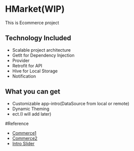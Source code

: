 # HMarket(WIP)

This is Ecommerce project

## Technology Included
- Scalable project architecture
- GetIt for Dependency Injection
- Provider
- Retrofit for API
- Hive for Local Storage
- Notification


## What you can get
- Customizable app-intro(DataSource from local or remote)
- Dynamic Theming
- ect.(I will add later)


#Reference
- [Commerce1](https://dribbble.com/shots/15664222-Gejedin-Gadget-Store-Mobile-Apps-Next-Flow)
- [Commerce2](https://dribbble.com/shots/16755367-WECOM-Ecommerce-App)
- [Intro Slider](https://dribbble.com/shots/4642039-Introduction-Slider)